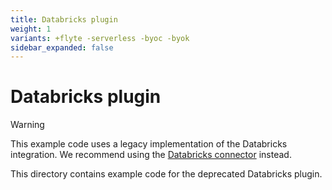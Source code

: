 ```yaml
---
title: Databricks plugin
weight: 1
variants: +flyte -serverless -byoc -byok
sidebar_expanded: false
---
```


# Databricks plugin

> [!WARNING]
> This example code uses a legacy implementation of the Databricks integration. We recommend using the [Databricks connector](../../connectors/databricks-connector/_index) instead.

This directory contains example code for the deprecated Databricks plugin.
